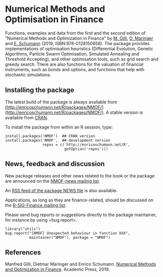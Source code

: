 # Numerical Methods and Optimisation in Finance

Functions, examples and data from the first and the
second edition of "Numerical Methods and Optimization
in Finance" by
[M. Gilli](http://www.unige.ch/ses/dsec/static/gilli/),
[D. Maringer](https://wwz.unibas.ch/de/personen/dietmar-maringer/)
and [E. Schumann](http://enricoschumann.net/)
(2019, ISBN:978-0128150658).  The package provides
implementations of optimisation heuristics
(Differential Evolution, Genetic Algorithms, Particle
Swarm Optimisation, Simulated Annealing and Threshold
Accepting), and other optimisation tools, such as grid
search and greedy search.  There are also functions for
the valuation of financial instruments, such as bonds
and options, and functions that help with stochastic
simulations.



## Installing the package

The latest build of the package is always available from
[http://enricoschumann.net/R/packages/NMOF/](http://enricoschumann.net/R/packages/NMOF/). 
A stable version is available from
[CRAN](https://cran.r-project.org/package=NMOF).

To install the package from within an R session, type:

    install.packages('NMOF')  ## CRAN version
    install.packages('NMOF',  ## development version
                     repos = c('http://enricoschumann.net/R',
                               getOption('repos')))



## News, feedback and discussion

New package releases and other news related to the book or the
package are announced on the
[NMOF-news mailing list](https://lists.r-forge.r-project.org/cgi-bin/mailman/listinfo/nmof-news).

An [RSS feed of the package NEWS file](http://enricoschumann.net/R/packages/NMOF/NMOF_news.xml)
is also available.

Applications, as long as they are finance-related, should be
discussed on the [R-SIG-Finance mailing list](https://stat.ethz.ch/mailman/listinfo/r-sig-finance).

Please send bug reports or suggestions directly to the
package maintainer, for instance by using =bug.report=.

    library("utils")
    bug.report("[NMOF] Unexpected behaviour in function XXX",
               maintainer("NMOF"), package = "NMOF")




## References

Manfred Gilli, Dietmar Maringer and Enrico Schumann.
[Numerical Methods and Optimization in Finance](https://www.amazon.com/-/de/Numerical-Methods-Optimization-Finance-Manfred/dp/0128150653). 
Academic Press, 2019.
